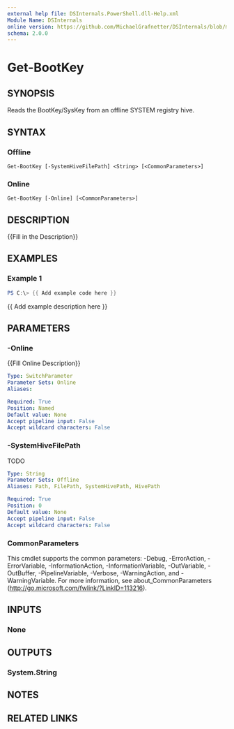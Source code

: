 ```yaml
---
external help file: DSInternals.PowerShell.dll-Help.xml
Module Name: DSInternals
online version: https://github.com/MichaelGrafnetter/DSInternals/blob/master/Documentation/PowerShell/Get-BootKey.md
schema: 2.0.0
---
```


# Get-BootKey

## SYNOPSIS
Reads the BootKey/SysKey from an offline SYSTEM registry hive.

## SYNTAX

### Offline
```
Get-BootKey [-SystemHiveFilePath] <String> [<CommonParameters>]
```

### Online
```
Get-BootKey [-Online] [<CommonParameters>]
```

## DESCRIPTION
{{Fill in the Description}}

## EXAMPLES

### Example 1
```powershell
PS C:\> {{ Add example code here }}
```

{{ Add example description here }}

## PARAMETERS

### -Online
{{Fill Online Description}}

```yaml
Type: SwitchParameter
Parameter Sets: Online
Aliases:

Required: True
Position: Named
Default value: None
Accept pipeline input: False
Accept wildcard characters: False
```

### -SystemHiveFilePath
TODO

```yaml
Type: String
Parameter Sets: Offline
Aliases: Path, FilePath, SystemHivePath, HivePath

Required: True
Position: 0
Default value: None
Accept pipeline input: False
Accept wildcard characters: False
```

### CommonParameters
This cmdlet supports the common parameters: -Debug, -ErrorAction, -ErrorVariable, -InformationAction, -InformationVariable, -OutVariable, -OutBuffer, -PipelineVariable, -Verbose, -WarningAction, and -WarningVariable. For more information, see about_CommonParameters (http://go.microsoft.com/fwlink/?LinkID=113216).

## INPUTS

### None
## OUTPUTS

### System.String
## NOTES

## RELATED LINKS
